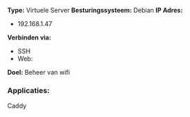 **Type:** Virtuele Server
**Besturingssysteem:** Debian
**IP Adres:**
- 192.168.1.47

**Verbinden via:**
- SSH
- Web: 

**Doel:** Beheer van wifi

### Applicaties:

Caddy